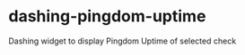 dashing-pingdom-uptime
======================

Dashing widget to display Pingdom Uptime of selected check
